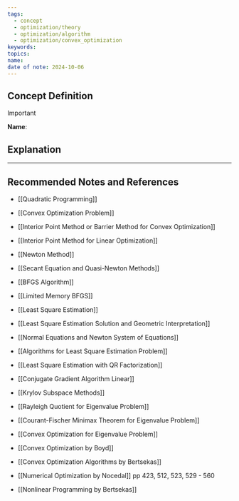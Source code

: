 ```yaml
---
tags:
  - concept
  - optimization/theory
  - optimization/algorithm
  - optimization/convex_optimization
keywords: 
topics: 
name: 
date of note: 2024-10-06
---
```


## Concept Definition

>[!important]
>**Name**: 



## Explanation





-----------
##  Recommended Notes and References


- [[Quadratic Programming]]
- [[Convex Optimization Problem]]

- [[Interior Point Method or Barrier Method for Convex Optimization]]
- [[Interior Point Method for Linear Optimization]]
- [[Newton Method]]
- [[Secant Equation and Quasi-Newton Methods]]
- [[BFGS Algorithm]]
- [[Limited Memory BFGS]]

- [[Least Square Estimation]]
- [[Least Square Estimation Solution and Geometric Interpretation]]
- [[Normal Equations and Newton System of Equations]]
- [[Algorithms for Least Square Estimation Problem]]
- [[Least Square Estimation with QR Factorization]]
- [[Conjugate Gradient Algorithm Linear]]
- [[Krylov Subspace Methods]]


- [[Rayleigh Quotient for Eigenvalue Problem]]
- [[Courant-Fischer Minimax Theorem for Eigenvalue Problem]]
- [[Convex Optimization for Eigenvalue Problem]]


- [[Convex Optimization by Boyd]]
- [[Convex Optimization Algorithms by Bertsekas]]
- [[Numerical Optimization by Nocedal]] pp 423, 512, 523, 529 - 560
- [[Nonlinear Programming by Bertsekas]] 